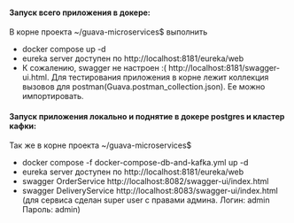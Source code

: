 #### Запуск всего приложения в докере:
В корне проекта ~/guava-microservices$ выполнить 
* docker compose up -d
* eureka server доступен по http://localhost:8181/eureka/web
* К сожалению, swagger не настроен :( http://localhost:8181/swagger-ui.html. 
Для тестирования приложения в корне лежит коллекция вызовов для postman(Guava.postman_collection.json). 
Ее можно импортировать.

#### Запуск приложения локально и поднятие в докере postgres и кластер кафки:
Так же в корне проекта ~/guava-microservices$ 
* docker compose -f docker-compose-db-and-kafka.yml up -d
* eureka server доступен по http://localhost:8181/eureka/web
* swagger OrderService http://localhost:8082/swagger-ui/index.html
* swagger DeliveryService http://localhost:8083/swagger-ui/index.html 
(для сервиса сделан super user с правами админа. Логин: admin Пароль: admin)
